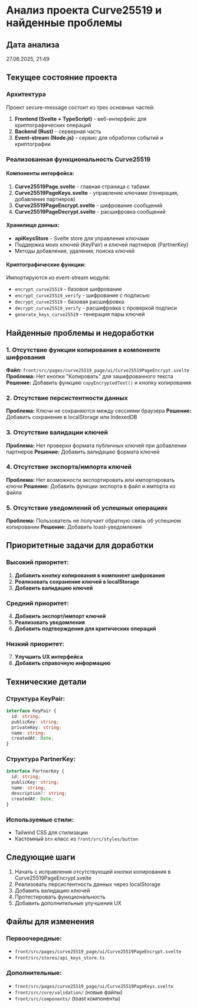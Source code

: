 # Анализ проекта Curve25519 и найденные проблемы

## Дата анализа
27.06.2025, 21:49

## Текущее состояние проекта

### Архитектура
Проект secure-message состоит из трех основных частей:
1. **Frontend (Svelte + TypeScript)** - веб-интерфейс для криптографических операций
2. **Backend (Rust)** - серверная часть
3. **Event-stream (Node.js)** - сервис для обработки событий и криптографии

### Реализованная функциональность Curve25519

#### Компоненты интерфейса:
1. **Curve25519Page.svelte** - главная страница с табами
2. **Curve25519PageKeys.svelte** - управление ключами (генерация, добавление партнеров)
3. **Curve25519PageEncrypt.svelte** - шифрование сообщений
4. **Curve25519PageDecrypt.svelte** - расшифровка сообщений

#### Хранилище данных:
- **apiKeysStore** - Svelte store для управления ключами
- Поддержка моих ключей (KeyPair) и ключей партнеров (PartnerKey)
- Методы добавления, удаления, поиска ключей

#### Криптографические функции:
Импортируются из event-stream модуля:
- `encrypt_curve25519` - базовое шифрование
- `encrypt_curve25519_verify` - шифрование с подписью
- `decrypt_curve25519` - базовая расшифровка
- `decrypt_curve25519_verify` - расшифровка с проверкой подписи
- `generate_keys_curve25519` - генерация пары ключей

## Найденные проблемы и недоработки

### 1. Отсутствие функции копирования в компоненте шифрования
**Файл:** `front/src/pages/curve25519_page/ui/Curve25519PageEncrypt.svelte`
**Проблема:** Нет кнопки "Копировать" для зашифрованного текста
**Решение:** Добавить функцию `copyEncryptedText()` и кнопку копирования

### 2. Отсутствие персистентности данных
**Проблема:** Ключи не сохраняются между сессиями браузера
**Решение:** Добавить сохранение в localStorage или IndexedDB

### 3. Отсутствие валидации ключей
**Проблема:** Нет проверки формата публичных ключей при добавлении партнеров
**Решение:** Добавить валидацию формата ключей

### 4. Отсутствие экспорта/импорта ключей
**Проблема:** Нет возможности экспортировать или импортировать ключи
**Решение:** Добавить функции экспорта в файл и импорта из файла

### 5. Отсутствие уведомлений об успешных операциях
**Проблема:** Пользователь не получает обратную связь об успешном копировании
**Решение:** Добавить toast-уведомления

## Приоритетные задачи для доработки

### Высокий приоритет:
1. **Добавить кнопку копирования в компонент шифрования**
2. **Реализовать сохранение ключей в localStorage**
3. **Добавить валидацию ключей**

### Средний приоритет:
4. **Добавить экспорт/импорт ключей**
5. **Реализовать уведомления**
6. **Добавить подтверждения для критических операций**

### Низкий приоритет:
7. **Улучшить UX интерфейса**
8. **Добавить справочную информацию**

## Технические детали

### Структура KeyPair:
```typescript
interface KeyPair {
  id: string;
  publicKey: string;
  privateKey: string;
  name: string;
  createdAt: Date;
}
```

### Структура PartnerKey:
```typescript
interface PartnerKey {
  id: string;
  publicKey: string;
  name: string;
  description?: string;
  createdAt: Date;
}
```

### Используемые стили:
- Tailwind CSS для стилизации
- Кастомный `btn` класс из `front/src/styles/button`

## Следующие шаги

1. Начать с исправления отсутствующей кнопки копирования в Curve25519PageEncrypt.svelte
2. Реализовать персистентность данных через localStorage
3. Добавить валидацию ключей
4. Протестировать функциональность
5. Добавить дополнительные улучшения UX

## Файлы для изменения

### Первоочередные:
- `front/src/pages/curve25519_page/ui/Curve25519PageEncrypt.svelte`
- `front/src/stores/api_keys_store.ts`

### Дополнительные:
- `front/src/pages/curve25519_page/ui/Curve25519PageKeys.svelte`
- `front/src/core/validation/` (новые файлы)
- `front/src/components/` (toast компоненты)
